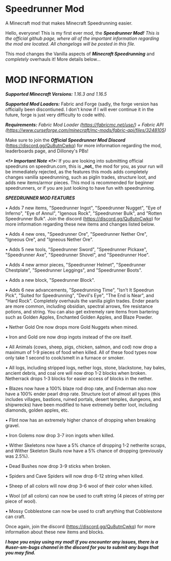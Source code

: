 # Speedrunner Mod
A Minecraft mod that makes Minecraft Speedrunning easier.

Hello, everyone! This is my first ever mod, the **_Speedrunner Mod!_**
_This is the official github page, where all of the important information regarding the mod are located. All changelogs will be posted in this file._

This mod changes the Vanilla aspects of **_Minecraft Speedrunning_** and _completely_ overhauls it! More details below...

# MOD INFORMATION

**_Supported Minecraft Versions:_** _1.16.3 and 1.16.5_

**_Supported Mod Loaders:_** Fabric and Forge (sadly, the forge version has officially been discontiuned. I don't know if I will ever continue it in the future, forge is
just very difficulty to code with).

**_Requirements:_** _Fabric Mod Loader (https://fabricmc.net/use/) + Fabric API (https://www.curseforge.com/minecraft/mc-mods/fabric-api/files/3248105)_

Make sure to join the **_Official Speedrunner Mod Discord_** (https://discord.gg/Qu8utnCwkq) for more information regarding the mod, leaderboards page, and Dilloney's PBs!

**_<!> Important Note <!>:_** If you are looking into submitting official speedruns on speedrun.com, this is **_not**_ the mod for you, as your run will be immediately rejected, as the features this mods adds completely changes vanilla speedrunning, such as piglin trades, structure loot, and adds new items/armor pieces. This mod is recommended for beginner speedrunners, or if you are just looking to have fun with speedrunning.

**_SPEEDRUNNER MOD FEATURES_**

• Adds 7 new items, "Speedrunner Ingot", "Speedrunner Nugget", "Eye of Inferno", "Eye of Annul", "Igenous Rock", "Speedrunner Bulk", and "Rotten Speedrunner Bulk". Join the discord (https://discord.gg/Qu8utnCwkq) for more information regarding these new items and changes listed below.

• Adds 4 new ores, "Speedrunner Ore", "Speedrunner Nether Ore", "Igneous Ore", and "Igneous Nether Ore".

• Adds 5 new tools, "Speedrunner Sword", "Speedrunner Pickaxe", "Speedrunner Axe", "Speedrunner Shovel", and "Speedrunner Hoe".

• Adds 4 new armor pieces, "Speedrunner Helmet", "Speedrunner Chestplate", "Speedrunner Leggings", and "Speedrunner Boots".

• Adds a new block, "Speedrunner Block". 

• Adds 6 new advancements, "Speedrunning Time", "Isn't It Speedrun Pick", "Suited for Speedrunning", "Devil's Eye", "The End is Near", and "Hard Rock".
Completely overhauls the vanilla piglin trades. Ender pearls are more common, including obsidian, spectral arrows, fire resistance potions, and string. You can also get extremely rare items from bartering such as Golden Apples, Enchanted Golden Apples, and Blaze Powder.

• Nether Gold Ore now drops more Gold Nuggets when mined.

• Iron and Gold ore now drop ingots instead of the ore itself.

• All Animals (cows, sheep, pigs, chicken, salmon, and cod) now drop a maximum of 1-9 pieces of food when killed. All of these food types now only take 1 second to cook/smelt in a furnace or smoker.

• All logs, including stripped logs, nether logs, stone, blackstone, hay bales, ancient debris, and coal ore will now drop 1-2 blocks when broken. Netherrack drops 1-3 blocks for easier access of blocks in the nether.

• Blazes now have a 100% blaze rod drop rate, and Enderman also now have a 100% ender pearl drop rate.
Structure loot of almost all types (this includes villages, bastions, ruined portals, desert temples, dungeons, and shipwrecks) have been modified to have extremely better loot, including diamonds, golden apples, etc.

• Flint now has an extremely higher chance of dropping when breaking gravel.

• Iron Golems now drop 3-7 iron ingots when killed.

• Wither Skeletons now have a 5% chance of dropping 1-2 netherite scraps, and Wither Skeleton Skulls now have a 5% chance of dropping (previously was 2.5%).

• Dead Bushes now drop 3-9 sticks when broken.

• Spiders and Cave Spiders will now drop 6-12 string when killed.

• Sheep of all colors will now drop 3-6 wool of their color when killed.

• Wool (of all colors) can now be used to craft string (4 pieces of string per piece of wool).

• Mossy Cobblestone can now be used to craft anything that Cobblestone can craft.

Once again, join the discord (https://discord.gg/Qu8utnCwkq) for more information about these new items and blocks.

**_I hope you enjoy using my mod! If you encounter any issues, there is a #user-sm-bugs channel in the discord for you to submit any bugs that you may find._**
